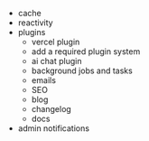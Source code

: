 - cache 
- reactivity 
- plugins 
  - vercel plugin 
  - add a required plugin system 
  - ai chat plugin 
  - background jobs and tasks 
  - emails 
  - SEO 
  - blog 
  - changelog 
  - docs 
- admin notifications 